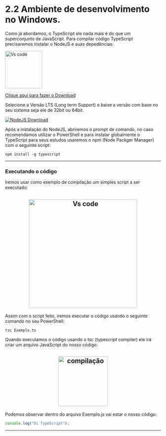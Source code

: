 # 2.2 Ambiente de desenvolvimento no Windows.

Como já abordamos, o TypeScript ele nada mais é do que um superconjunto de JavaScript. Para compilar código TypeScript precisaremos instalar o NodeJS e suas depedências:

<img src="https://nodejs.org/static/images/logo.svg" alt="Vs code" width="120">


<a href="https://nodejs.org/en/download/"> Clique aqui para fazer o Download</a>

Selecione a Versão LTS (Long term Support) e baixe a versão com base no seu sistema seja ele de 32bit ou 64bit.

<a href="https://imgur.com/tyecO2o"><img src="https://i.imgur.com/tyecO2o.png" title="NodeJS Download" /></a>

Após a instalação do NodeJS, abriremos o prompt de comando, no caso recomendamos utilizar o PowerShell e para instalar globalmente o TypeScript para seus estudos usaremos o npm (Node Packger Manager) com o seguinte script:

```
npm install -g typescript
```
<hr>

### Executando o código

Iremos usar como exemplo de compilação um simples script a ser executado:
<h2 align="center">
<img src="https://i.imgur.com/aVR60QN.png" alt="Vs code" width="350">
</h2>
Assim com o script feito, iremos executar o código usando o seguinte comando no seu PowerShell:

```
tsc Exemplo.ts
```
Quando executamos o código usando o tsc (typescript compiler) ele irá criar um arquivo JavaScript do nosso código:

<h2 align="center">
    <img src="https://i.imgur.com/ZKgcRH4.png" alt="compilação" width="160">
</h2>

Podemos observar dentro do arquivo Exemplo.js vai estar o nosso código:
```js
console.log("Oi TypeScript");
```
<hr>

    